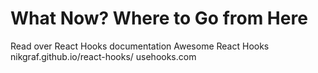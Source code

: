 # What Now? Where to Go from Here

Read over React Hooks documentation
Awesome React Hooks
nikgraf.github.io/react-hooks/
usehooks.com
